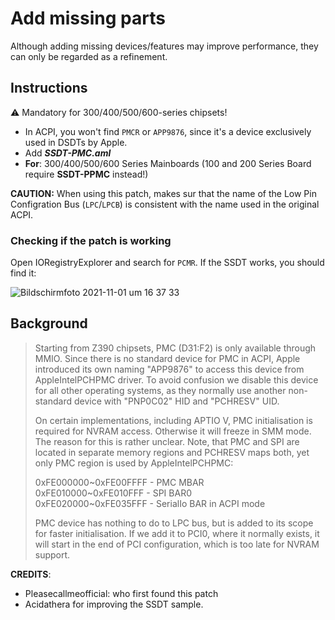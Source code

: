 # Add missing parts
Although adding missing devices/features may improve performance, they can only be regarded as a refinement.

## Instructions
:warning: Mandatory for 300/400/500/600-series chipsets!

- In ACPI, you won't find `PMCR` or `APP9876`, since it's a device exclusively used in DSDTs by Apple. 
- Add ***SSDT-PMC.aml***
- **For**: 300/400/500/600 Series Mainboards (100 and 200 Series Board require **SSDT-PPMC** instead!)

**CAUTION:** When using this patch, makes sur that the name of the Low Pin Configration Bus (`LPC`/`LPCB`) is consistent with the name used in the original ACPI.

### Checking if the patch is working
Open IORegistryExplorer and search for `PCMR`. If the SSDT works, you should find it:</br>

![Bildschirmfoto 2021-11-01 um 16 37 33](https://user-images.githubusercontent.com/76865553/139699060-75fdc4b4-ff16-448e-9e19-96af3c392064.png)

## Background
> Starting from Z390 chipsets, PMC (D31:F2) is only available through MMIO. Since there is no standard device for PMC in ACPI, Apple introduced its own naming "APP9876" to access this device from AppleIntelPCHPMC driver. To avoid confusion we disable this device for all other operating systems, as they normally use another non-standard device with "PNP0C02" HID and "PCHRESV" UID.
> 
> On certain implementations, including APTIO V, PMC initialisation is required for NVRAM access. Otherwise it will freeze in SMM mode. The reason for this is rather unclear. Note, that PMC and SPI are located in separate memory regions and PCHRESV maps both, yet only PMC region is used by AppleIntelPCHPMC:
> 
> 0xFE000000~0xFE00FFFF - PMC MBAR</br>
> 0xFE010000~0xFE010FFF - SPI BAR0</br>
> 0xFE020000~0xFE035FFF - SerialIo BAR in ACPI mode</br>
> 
> PMC device has nothing to do to LPC bus, but is added to its scope for faster initialisation. If we add it to PCI0, where it normally exists, it will start in the end of PCI configuration, which is too late for NVRAM support.

**CREDITS**:

- Pleasecallmeofficial: who first found this patch
- Acidathera for improving the SSDT sample.
